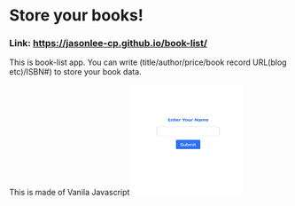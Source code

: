 # Store your books!

### Link: https://jasonlee-cp.github.io/book-list/

This is book-list app. You can write (title/author/price/book record URL(blog etc)/ISBN#) to store your book data.

This is made of Vanila Javascript 
<img src="img/booklist-front.png" alt="drawing" width="200px" height="200px"/>

